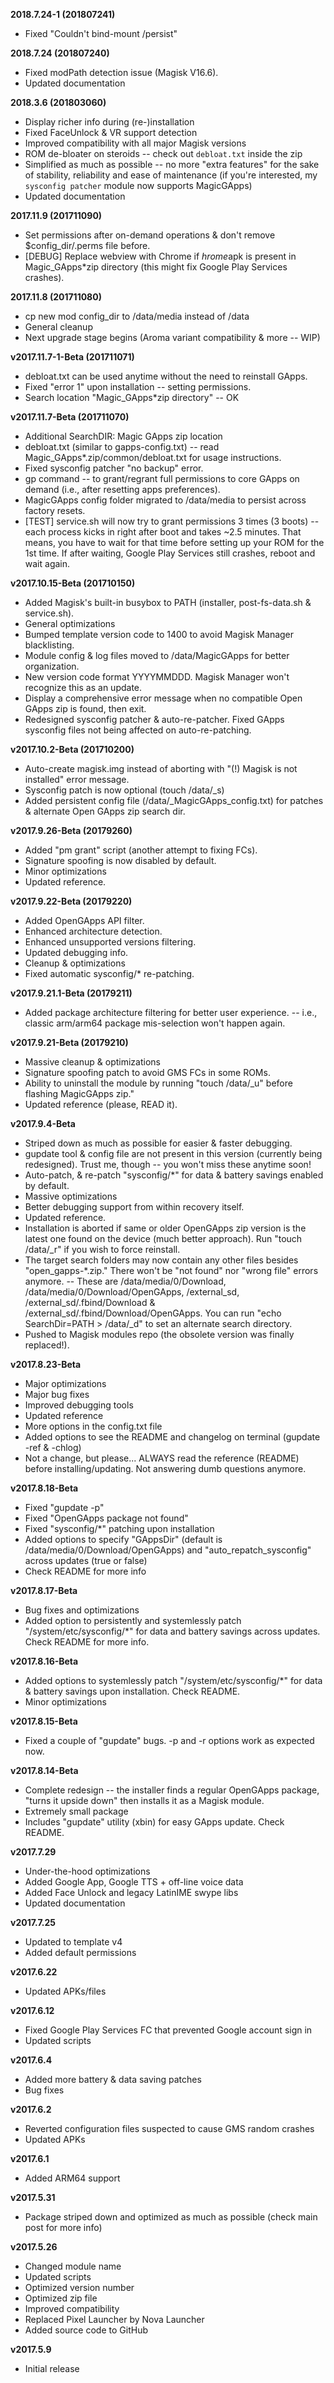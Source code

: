 **2018.7.24-1 (201807241)**
- Fixed "Couldn't bind-mount /persist"

**2018.7.24 (201807240)**
- Fixed modPath detection issue (Magisk V16.6).
- Updated documentation

**2018.3.6 (201803060)**
- Display richer info during (re-)installation
- Fixed FaceUnlock & VR support detection
- Improved compatibility with all major Magisk versions
- ROM de-bloater on steroids -- check out `debloat.txt` inside the zip
- Simplified as much as possible -- no more "extra features" for the sake of stability, reliability and ease of maintenance (if you're interested, my `sysconfig patcher` module now supports MagicGApps)
- Updated documentation

**2017.11.9 (201711090)**
- Set permissions after on-demand operations & don't remove $config_dir/.perms file before.
- [DEBUG] Replace webview with Chrome if *hrome*apk is present in Magic_GApps*zip directory (this might fix Google Play Services crashes).

**2017.11.8 (201711080)**
- cp new mod config_dir to /data/media instead of /data
- General cleanup
- Next upgrade stage begins (Aroma variant compatibility & more -- WIP)

**v2017.11.7-1-Beta (201711071)**
- debloat.txt can be used anytime without the need to reinstall GApps. 
- Fixed "error 1" upon installation -- setting permissions.
- Search location "Magic_GApps*zip directory" -- OK

**v2017.11.7-Beta (201711070)**
- Additional SearchDIR: Magic GApps zip location
- debloat.txt (similar to gapps-config.txt) -- read Magic_GApps*.zip/common/debloat.txt for usage instructions.
- Fixed sysconfig patcher "no backup" error.
- gp command -- to grant/regrant full permissions to core GApps on demand (i.e., after resetting apps preferences).
- MagicGApps config folder migrated to /data/media to persist across factory resets.
- [TEST] service.sh will now try to grant permissions 3 times (3 boots) -- each process kicks in right after boot and takes ~2.5 minutes. That means, you have to wait for that time before setting up your ROM for the 1st time. If after waiting, Google Play Services still crashes, reboot and wait again.

**v2017.10.15-Beta (201710150)**
- Added Magisk's built-in busybox to PATH (installer, post-fs-data.sh & service.sh).
- General optimizations
- Bumped template version code to 1400 to avoid Magisk Manager blacklisting.
- Module config & log files moved to /data/MagicGApps for better organization.
- New version code format YYYYMMDDD. Magisk Manager won't recognize this as an update.
- Display a comprehensive error message when no compatible Open GApps zip is found, then exit.
- Redesigned sysconfig patcher & auto-re-patcher. Fixed GApps sysconfig files not being affected on auto-re-patching.

**v2017.10.2-Beta (201710200)**
- Auto-create magisk.img instead of aborting with "(!) Magisk is not installed" error message.
- Sysconfig patch is now optional (touch /data/_s)
- Added persistent config file (/data/_MagicGApps_config.txt) for patches & alternate Open GApps zip search dir.

**v2017.9.26-Beta (20179260)**
- Added "pm grant" script (another attempt to fixing FCs).
- Signature spoofing is now disabled by default.
- Minor optimizations
- Updated reference.

**v2017.9.22-Beta (20179220)**
- Added OpenGApps API filter.
- Enhanced architecture detection.
- Enhanced unsupported versions filtering.
- Updated debugging info.
- Cleanup & optimizations
- Fixed automatic sysconfig/* re-patching.

**v2017.9.21.1-Beta (20179211)**
- Added package architecture filtering for better user experience.
-- i.e., classic arm/arm64 package mis-selection won't happen again.

**v2017.9.21-Beta (20179210)**
- Massive cleanup & optimizations
- Signature spoofing patch to avoid GMS FCs in some ROMs.
- Ability to uninstall the module by running "touch /data/_u" before flashing MagicGApps zip."
- Updated reference (please, READ it).

**v2017.9.4-Beta**
- Striped down as much as possible for easier & faster debugging.
- gupdate tool & config file are not present in this version (currently being redesigned). Trust me, though -- you won't miss these anytime soon!
- Auto-patch, & re-patch "sysconfig/*" for data & battery savings enabled by default.
- Massive optimizations
- Better debugging support from within recovery itself.
- Updated reference.
- Installation is aborted if same or older OpenGApps zip version is the latest one found on the device (much better approach). Run "touch /data/_r" if you wish to force reinstall.
- The target search folders may now contain any other files besides "open_gapps-*.zip." There won't be "not found" nor "wrong file" errors anymore.
-- These are /data/media/0/Download, /data/media/0/Download/OpenGApps, /external_sd, /external_sd/.fbind/Download & /external_sd/.fbind/Download/OpenGApps. You can run "echo SearchDir=PATH > /data/_d" to set an alternate search directory.
- Pushed to Magisk modules repo (the obsolete version was finally replaced!).

**v2017.8.23-Beta**
- Major optimizations
- Major bug fixes
- Improved debugging tools
- Updated reference
- More options in the config.txt file
- Added options to see the README and changelog on terminal (gupdate -ref & -chlog)
- Not a change, but please... ALWAYS read the reference (README) before installing/updating. Not answering dumb questions anymore. 

**v2017.8.18-Beta**
- Fixed "gupdate -p"
- Fixed "OpenGApps package not found" 
- Fixed "sysconfig/*" patching upon installation
- Added options to specify "GAppsDir" (default is /data/media/0/Download/OpenGApps) and "auto_repatch_sysconfig" across updates (true or false)
- Check README for more info 

**v2017.8.17-Beta**
- Bug fixes and optimizations
- Added option to persistently and systemlessly patch "/system/etc/sysconfig/*" for data and battery savings across updates. Check README for more info. 

**v2017.8.16-Beta**
- Added options to systemlessly patch "/system/etc/sysconfig/*" for data & battery savings upon installation. Check README.
- Minor optimizations

**v2017.8.15-Beta**
- Fixed a couple of "gupdate" bugs. -p and -r options work as expected now.

**v2017.8.14-Beta**
- Complete redesign -- the installer finds a regular OpenGApps package, "turns it upside down" then installs it as a Magisk module.
- Extremely small package
- Includes "gupdate" utility (xbin) for easy GApps update. Check README.

**v2017.7.29**
- Under-the-hood optimizations
- Added Google App, Google TTS + off-line voice data
- Added Face Unlock and legacy LatinIME swype libs
- Updated documentation

**v2017.7.25**
- Updated to template v4
- Added default permissions

**v2017.6.22**
- Updated APKs/files

**v2017.6.12**
- Fixed Google Play Services FC that prevented Google account sign in
- Updated scripts

**v2017.6.4**
- Added more battery & data saving patches
- Bug fixes

**v2017.6.2**
- Reverted configuration files suspected to cause GMS random crashes
- Updated APKs

**v2017.6.1**
- Added ARM64 support

**v2017.5.31**
- Package striped down and optimized as much as possible (check main post for more info)

**v2017.5.26**
- Changed module name 
- Updated scripts 
- Optimized version number 
- Optimized zip file
- Improved compatibility 
- Replaced Pixel Launcher by Nova Launcher 
- Added source code to GitHub

**v2017.5.9**
- Initial release

